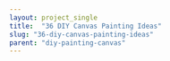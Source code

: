 ```yaml
---
layout: project_single
title:  "36 DIY Canvas Painting Ideas"
slug: "36-diy-canvas-painting-ideas"
parent: "diy-painting-canvas"
---
```

 